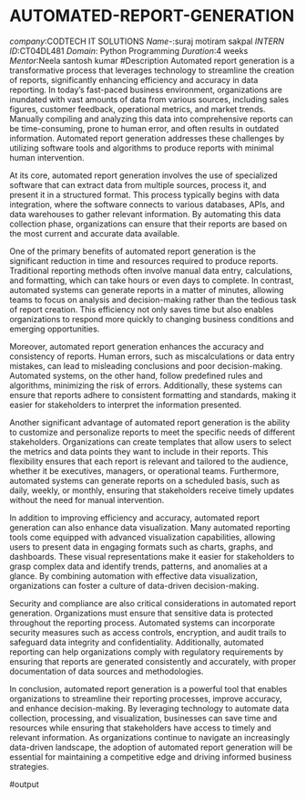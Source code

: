 # AUTOMATED-REPORT-GENERATION
*company*:CODTECH IT SOLUTIONS
*Name*-:suraj motiram sakpal
*INTERN ID*:CT04DL481
*Domain*: Python Programming
*Duration*:4 weeks
*Mentor*:Neela santosh kumar
#Description
Automated report generation is a transformative process that leverages technology to streamline the creation of reports, significantly enhancing efficiency and accuracy in data reporting. In today’s fast-paced business environment, organizations are inundated with vast amounts of data from various sources, including sales figures, customer feedback, operational metrics, and market trends. Manually compiling and analyzing this data into comprehensive reports can be time-consuming, prone to human error, and often results in outdated information. Automated report generation addresses these challenges by utilizing software tools and algorithms to produce reports with minimal human intervention.

At its core, automated report generation involves the use of specialized software that can extract data from multiple sources, process it, and present it in a structured format. This process typically begins with data integration, where the software connects to various databases, APIs, and data warehouses to gather relevant information. By automating this data collection phase, organizations can ensure that their reports are based on the most current and accurate data available.

One of the primary benefits of automated report generation is the significant reduction in time and resources required to produce reports. Traditional reporting methods often involve manual data entry, calculations, and formatting, which can take hours or even days to complete. In contrast, automated systems can generate reports in a matter of minutes, allowing teams to focus on analysis and decision-making rather than the tedious task of report creation. This efficiency not only saves time but also enables organizations to respond more quickly to changing business conditions and emerging opportunities.

Moreover, automated report generation enhances the accuracy and consistency of reports. Human errors, such as miscalculations or data entry mistakes, can lead to misleading conclusions and poor decision-making. Automated systems, on the other hand, follow predefined rules and algorithms, minimizing the risk of errors. Additionally, these systems can ensure that reports adhere to consistent formatting and standards, making it easier for stakeholders to interpret the information presented.

Another significant advantage of automated report generation is the ability to customize and personalize reports to meet the specific needs of different stakeholders. Organizations can create templates that allow users to select the metrics and data points they want to include in their reports. This flexibility ensures that each report is relevant and tailored to the audience, whether it be executives, managers, or operational teams. Furthermore, automated systems can generate reports on a scheduled basis, such as daily, weekly, or monthly, ensuring that stakeholders receive timely updates without the need for manual intervention.

In addition to improving efficiency and accuracy, automated report generation can also enhance data visualization. Many automated reporting tools come equipped with advanced visualization capabilities, allowing users to present data in engaging formats such as charts, graphs, and dashboards. These visual representations make it easier for stakeholders to grasp complex data and identify trends, patterns, and anomalies at a glance. By combining automation with effective data visualization, organizations can foster a culture of data-driven decision-making.

Security and compliance are also critical considerations in automated report generation. Organizations must ensure that sensitive data is protected throughout the reporting process. Automated systems can incorporate security measures such as access controls, encryption, and audit trails to safeguard data integrity and confidentiality. Additionally, automated reporting can help organizations comply with regulatory requirements by ensuring that reports are generated consistently and accurately, with proper documentation of data sources and methodologies.

In conclusion, automated report generation is a powerful tool that enables organizations to streamline their reporting processes, improve accuracy, and enhance decision-making. By leveraging technology to automate data collection, processing, and visualization, businesses can save time and resources while ensuring that stakeholders have access to timely and relevant information. As organizations continue to navigate an increasingly data-driven landscape, the adoption of automated report generation will be essential for maintaining a competitive edge and driving informed business strategies.

#output
